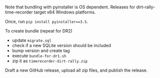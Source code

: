 Note that bundling with pyinstaller is OS dependent. Releases for dirt-rally-time-recorder target x64 Windows platforms. 

Once, run `pip install pyinstaller==3.5`.  

To create bundle (repeat for DR2)
- update `migrate.sql`
- check if a new SQLite version should be included
- bump version and create tag
- execute `bundle-for-dr1.sh`
- zip it as `timerecorder-dirt-rally.zip`

Draft a new GitHub release, upload all zip files, and publish the release.
